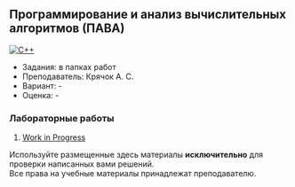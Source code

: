 ## Программирование и анализ вычислительных алгоритмов (ПАВА)

[![C++](https://img.shields.io/badge/C++-005494?style=for-the-badge&logo=cplusplus&logoColor=white)](#)

- Задания: в папках работ
- Преподаватель: Крячок А. С.
- Вариант: - 
- Оценка: -

### Лабораторные работы
 1. [Work in Progress](google.com)<br>

Используйте размещенные здесь материалы **исключительно** для проверки написанных вами решений.<br>
Все права на учебные материалы принадлежат преподавателю.
